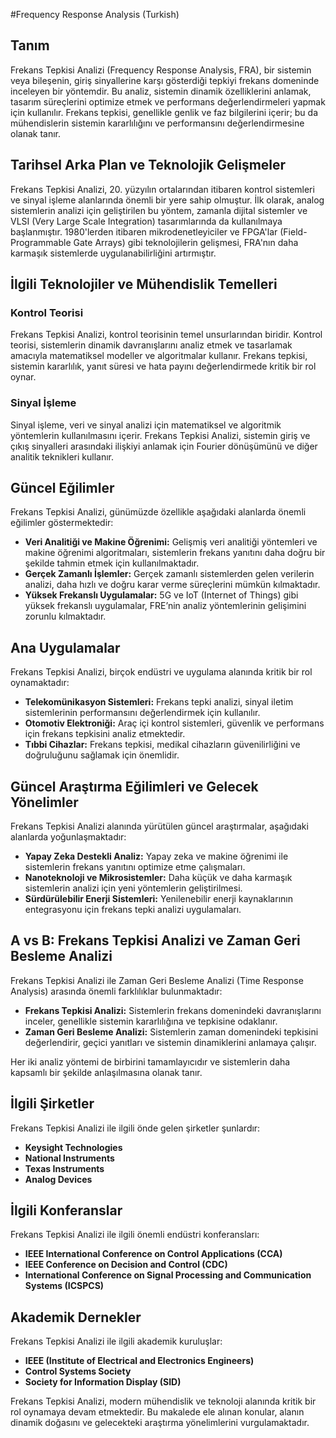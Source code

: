 #Frequency Response Analysis (Turkish)

## Tanım

Frekans Tepkisi Analizi (Frequency Response Analysis, FRA), bir sistemin veya bileşenin, giriş sinyallerine karşı gösterdiği tepkiyi frekans domeninde inceleyen bir yöntemdir. Bu analiz, sistemin dinamik özelliklerini anlamak, tasarım süreçlerini optimize etmek ve performans değerlendirmeleri yapmak için kullanılır. Frekans tepkisi, genellikle genlik ve faz bilgilerini içerir; bu da mühendislerin sistemin kararlılığını ve performansını değerlendirmesine olanak tanır.

## Tarihsel Arka Plan ve Teknolojik Gelişmeler

Frekans Tepkisi Analizi, 20. yüzyılın ortalarından itibaren kontrol sistemleri ve sinyal işleme alanlarında önemli bir yere sahip olmuştur. İlk olarak, analog sistemlerin analizi için geliştirilen bu yöntem, zamanla dijital sistemler ve VLSI (Very Large Scale Integration) tasarımlarında da kullanılmaya başlanmıştır. 1980'lerden itibaren mikrodenetleyiciler ve FPGA'lar (Field-Programmable Gate Arrays) gibi teknolojilerin gelişmesi, FRA'nın daha karmaşık sistemlerde uygulanabilirliğini artırmıştır.

## İlgili Teknolojiler ve Mühendislik Temelleri

### Kontrol Teorisi

Frekans Tepkisi Analizi, kontrol teorisinin temel unsurlarından biridir. Kontrol teorisi, sistemlerin dinamik davranışlarını analiz etmek ve tasarlamak amacıyla matematiksel modeller ve algoritmalar kullanır. Frekans tepkisi, sistemin kararlılık, yanıt süresi ve hata payını değerlendirmede kritik bir rol oynar.

### Sinyal İşleme

Sinyal işleme, veri ve sinyal analizi için matematiksel ve algoritmik yöntemlerin kullanılmasını içerir. Frekans Tepkisi Analizi, sistemin giriş ve çıkış sinyalleri arasındaki ilişkiyi anlamak için Fourier dönüşümünü ve diğer analitik teknikleri kullanır.

## Güncel Eğilimler

Frekans Tepkisi Analizi, günümüzde özellikle aşağıdaki alanlarda önemli eğilimler göstermektedir:

- **Veri Analitiği ve Makine Öğrenimi:** Gelişmiş veri analitiği yöntemleri ve makine öğrenimi algoritmaları, sistemlerin frekans yanıtını daha doğru bir şekilde tahmin etmek için kullanılmaktadır.
- **Gerçek Zamanlı İşlemler:** Gerçek zamanlı sistemlerden gelen verilerin analizi, daha hızlı ve doğru karar verme süreçlerini mümkün kılmaktadır.
- **Yüksek Frekanslı Uygulamalar:** 5G ve IoT (Internet of Things) gibi yüksek frekanslı uygulamalar, FRE’nin analiz yöntemlerinin gelişimini zorunlu kılmaktadır.

## Ana Uygulamalar

Frekans Tepkisi Analizi, birçok endüstri ve uygulama alanında kritik bir rol oynamaktadır:

- **Telekomünikasyon Sistemleri:** Frekans tepki analizi, sinyal iletim sistemlerinin performansını değerlendirmek için kullanılır.
- **Otomotiv Elektroniği:** Araç içi kontrol sistemleri, güvenlik ve performans için frekans tepkisini analiz etmektedir.
- **Tıbbi Cihazlar:** Frekans tepkisi, medikal cihazların güvenilirliğini ve doğruluğunu sağlamak için önemlidir.

## Güncel Araştırma Eğilimleri ve Gelecek Yönelimler

Frekans Tepkisi Analizi alanında yürütülen güncel araştırmalar, aşağıdaki alanlarda yoğunlaşmaktadır:

- **Yapay Zeka Destekli Analiz:** Yapay zeka ve makine öğrenimi ile sistemlerin frekans yanıtını optimize etme çalışmaları.
- **Nanoteknoloji ve Mikrosistemler:** Daha küçük ve daha karmaşık sistemlerin analizi için yeni yöntemlerin geliştirilmesi.
- **Sürdürülebilir Enerji Sistemleri:** Yenilenebilir enerji kaynaklarının entegrasyonu için frekans tepki analizi uygulamaları.

## A vs B: Frekans Tepkisi Analizi ve Zaman Geri Besleme Analizi

Frekans Tepkisi Analizi ile Zaman Geri Besleme Analizi (Time Response Analysis) arasında önemli farklılıklar bulunmaktadır:

- **Frekans Tepkisi Analizi:** Sistemlerin frekans domenindeki davranışlarını inceler, genellikle sistemin kararlılığına ve tepkisine odaklanır.
- **Zaman Geri Besleme Analizi:** Sistemlerin zaman domenindeki tepkisini değerlendirir, geçici yanıtları ve sistemin dinamiklerini anlamaya çalışır.

Her iki analiz yöntemi de birbirini tamamlayıcıdır ve sistemlerin daha kapsamlı bir şekilde anlaşılmasına olanak tanır.

## İlgili Şirketler

Frekans Tepkisi Analizi ile ilgili önde gelen şirketler şunlardır:

- **Keysight Technologies**
- **National Instruments**
- **Texas Instruments**
- **Analog Devices**

## İlgili Konferanslar

Frekans Tepkisi Analizi ile ilgili önemli endüstri konferansları:

- **IEEE International Conference on Control Applications (CCA)**
- **IEEE Conference on Decision and Control (CDC)**
- **International Conference on Signal Processing and Communication Systems (ICSPCS)**

## Akademik Dernekler

Frekans Tepkisi Analizi ile ilgili akademik kuruluşlar:

- **IEEE (Institute of Electrical and Electronics Engineers)**
- **Control Systems Society**
- **Society for Information Display (SID)**

Frekans Tepkisi Analizi, modern mühendislik ve teknoloji alanında kritik bir rol oynamaya devam etmektedir. Bu makalede ele alınan konular, alanın dinamik doğasını ve gelecekteki araştırma yönelimlerini vurgulamaktadır.